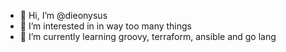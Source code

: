 - 👋 Hi, I’m @dieonysus
- 👀 I’m interested in in way too many things
- 🌱 I’m currently learning groovy, terraform, ansible and go lang


